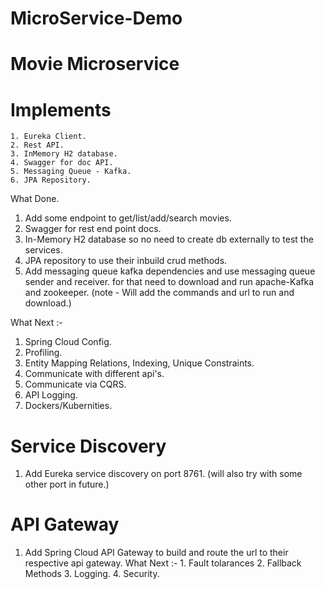 # MicroService-Demo

# Movie Microservice
  # Implements
    1. Eureka Client.
    2. Rest API.
    3. InMemory H2 database.
    4. Swagger for doc API.
    5. Messaging Queue - Kafka.
    6. JPA Repository.

What Done.
1. Add some endpoint to get/list/add/search movies.
2. Swagger for rest end point docs.
3. In-Memory H2 database so no need to create db externally to test the services.
4. JPA repository to use their inbuild crud methods.
5. Add messaging queue kafka dependencies and use messaging queue sender and receiver. for that need to download and run apache-Kafka and zookeeper.
   (note - Will add the commands and url to run and download.)

What Next :-
  1. Spring Cloud Config.
  2. Profiling.
  3. Entity Mapping Relations, Indexing, Unique Constraints.
  4. Communicate with different api's.
  5. Communicate via CQRS.
  6. API Logging.
  7. Dockers/Kubernities.
  
# Service Discovery
  1. Add Eureka service discovery on port 8761. (will also try with some other port in future.)
  
 # API Gateway
  1. Add Spring Cloud API Gateway to build and route the url to their respective api gateway.
  What Next :-
    1. Fault tolarances
    2. Fallback Methods
    3. Logging.
    4. Security.
